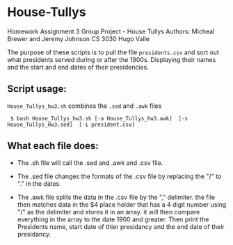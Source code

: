 # House-Tullys

Homework Assignment 3 Group Project - House Tullys
Authors: Micheal Brewer and Jeremy Johnson
CS 3030 Hugo Valle

The purpose of these scripts is to pull the file `presidents.csv` and sort out what presidents served during or after the 1900s. Displaying their names and the start and end dates of their presidencies. 

## Script usage:

`House_Tullys_hw3.sh` combines the `.sed` and `.awk` files

     $ bash House_Tullys_hw3.sh [-a House_Tullys_hw3.awk]  [-s House_Tullys_Hw3.sed]  [-i president.csv]

## What each file does:

- The .sh file will call the .sed and .awk and .csv file. 

- The .sed file changes the formats of the .csv file by replacing the "/" to "." in the dates. 

- The .awk file splits the data in the .csv file by the "," delimiter.
  the file then matches data in the $4 place holder that has a 4 digit number using "/" as the delimiter and stores it in an array.
  it will then compare everything in the array to the date 1900 and greater. Then print the Presidents name, start date of thier presidancy and the end date of their presidancy. 


